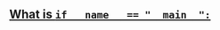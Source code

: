 ## [What is `if __name__ == "__main__":`](https://stackoverflow.com/questions/419163/what-does-if-name-main-do)
